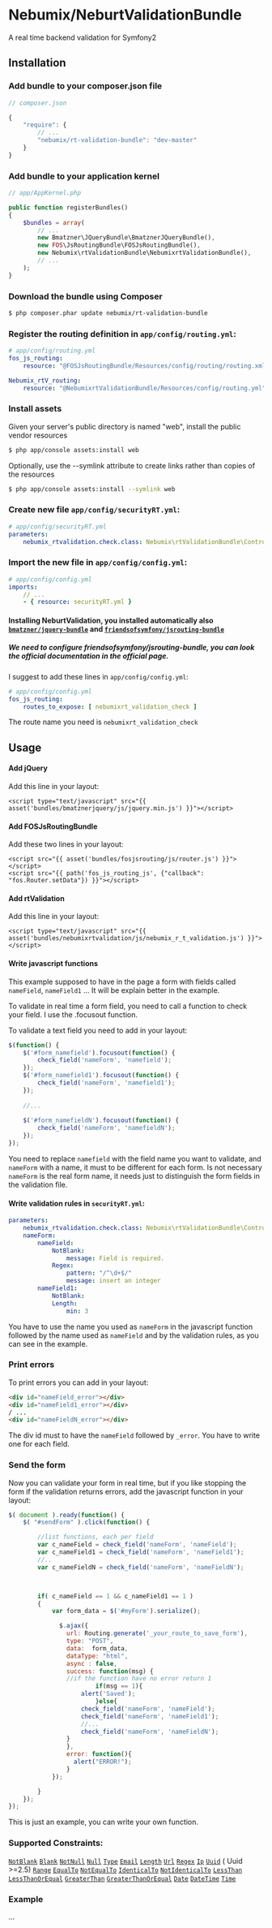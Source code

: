 Nebumix/NeburtValidationBundle
=========================

A real time backend validation for Symfony2

## Installation

### Add bundle to your composer.json file

``` js
// composer.json

{
    "require": {
        // ...
        "nebumix/rt-validation-bundle": "dev-master"
    }
}
```

### Add bundle to your application kernel

``` php
// app/AppKernel.php

public function registerBundles()
{
    $bundles = array(
        // ...
        new Bmatzner\JQueryBundle\BmatznerJQueryBundle(),
        new FOS\JsRoutingBundle\FOSJsRoutingBundle(),
        new Nebumix\rtValidationBundle\NebumixrtValidationBundle(),
        // ...
    );
}
```

### Download the bundle using Composer

``` bash
$ php composer.phar update nebumix/rt-validation-bundle
```

### Register the routing definition in `app/config/routing.yml`:

``` yml
# app/config/routing.yml
fos_js_routing:
    resource: "@FOSJsRoutingBundle/Resources/config/routing/routing.xml"

Nebumix_rtV_routing:
    resource: "@NebumixrtValidationBundle/Resources/config/routing.yml"
```


### Install assets

Given your server's public directory is named "web", install the public vendor resources

``` bash
$ php app/console assets:install web
```

Optionally, use the --symlink attribute to create links rather than copies of the resources 

``` bash
$ php app/console assets:install --symlink web
```

### Create new file `app/config/securityRT.yml`:

``` yml
# app/config/securityRT.yml
parameters:
    nebumix_rtvalidation.check.class: Nebumix\rtValidationBundle\Controller\CheckController
```

### Import the new file in `app/config/config.yml`:

``` yml
# app/config/config.yml
imports:
    // ...
    - { resource: securityRT.yml }
```



#### Installing NeburtValidation, you installed automatically also [`bmatzner/jquery-bundle`](https://github.com/bmatzner/BmatznerJQueryUIBundle) and [`friendsofsymfony/jsrouting-bundle`](https://github.com/FriendsOfSymfony/FOSJsRoutingBundle)

##### We need to configure friendsofsymfony/jsrouting-bundle, you can look the official documentation in the official page.

I suggest to add these lines in `app/config/config.yml`:

``` yml
# app/config/config.yml
fos_js_routing:
    routes_to_expose: [ nebumixrt_validation_check ]
```
The route name you need is `nebumixrt_validation_check`

Usage
-----

#### Add jQuery
Add this line in your layout:

```
<script type="text/javascript" src="{{ asset('bundles/bmatznerjquery/js/jquery.min.js') }}"></script>
```

#### Add FOSJsRoutingBundle
Add these two lines in your layout:

```
<script src="{{ asset('bundles/fosjsrouting/js/router.js') }}"></script>
<script src="{{ path('fos_js_routing_js', {"callback": "fos.Router.setData"}) }}"></script>
```

#### Add rtValidation
Add this line in your layout:

```
<script type="text/javascript" src="{{ asset('bundles/nebumixrtvalidation/js/nebumix_r_t_validation.js') }}"></script>
```

#### Write javascript functions

This example supposed to have in the page a form with fields called `nameField`, `nameField1` ... It will be explain better in the example.



To validate in real time a form field, you need to call a function to check your field.
I use the .focusout function.

To validate a text field you need to add in your layout:

``` js
$(function() {  
	$('#form_namefield').focusout(function() {
		check_field('nameForm', 'namefield');
	});
	$('#form_namefield1').focusout(function() {
		check_field('nameForm', 'namefield1');
	});
	
	//...
	
	$('#form_namefieldN').focusout(function() {
		check_field('nameForm', 'namefieldN');
	});
});  
```

You need to replace `namefield` with the field name you want to validate, and `nameForm` with a name, it must to be different for each form.
Is not necessary `nameForm` is the real form name, it needs just to distinguish the form fields in the validation file.

#### Write validation rules in `securityRT.yml`:

``` yml
parameters:
    nebumix_rtvalidation.check.class: Nebumix\rtValidationBundle\Controller\CheckController
    nameForm:
        nameField:
            NotBlank:
                message: Field is required.
            Regex: 
                pattern: "/^\d+$/"
                message: insert an integer
        nameField1:
            NotBlank:
            Length:
                min: 3
```

You have to use the name you used as `nameForm` in the javascript function followed by the name used as `nameField` and by the validation rules, as you can see in the example.


### Print errors

To print errors you can add in your layout:

``` html
<div id="nameField_error"></div>
<div id="nameField1_error"></div>
/ ...
<div id="nameFieldN_error"></div>
```

The div id must to have the `nameField` followed by `_error`. You have to write one for each field.


### Send the form

Now you can validate your form in real time, but if you like stopping the form if the validation returns errors, add the javascript function in your layout:

``` js
$( document ).ready(function() {
	$( "#sendForm" ).click(function() {

		//list functions, each per field
		var c_nameField = check_field('nameForm', 'nameField');
		var c_nameField1 = check_field('nameForm', 'nameField1');
		//..
		var c_nameFieldN = check_field('nameForm', 'nameFieldN');



		if( c_nameField == 1 && c_nameField1 == 1 )
		{
			var form_data = $('#myForm').serialize();

		      $.ajax({  
        		url: Routing.generate('_your_route_to_save_form'),  
		        type: "POST",  
		        data:  form_data,
		        dataType: "html",
		        async : false,
		        success: function(msg) { 
				//if the function have no error return 1
		                if(msg == 1){
					alert('Saved');
		                }else{
					check_field('nameForm', 'nameField');
					check_field('nameForm', 'nameField1');
					//...
					check_field('nameForm', 'nameFieldN');
				}
		        },
		        error: function(){
		          alert("ERROR!");
		        } 
		    }); 

		}
	});
});
```

This is just an example, you can write your own function.

### Supported Constraints:
[`NotBlank`](http://symfony.com/doc/current/reference/constraints/NotBlank.html) [`Blank`](http://symfony.com/doc/current/reference/constraints/Blank.html)  [`NotNull`](http://symfony.com/doc/current/reference/constraints/NotNull.html)  [`Null`](http://symfony.com/doc/current/reference/constraints/Null.html)  [`Type`](http://symfony.com/doc/current/reference/constraints/Type.html) 
[`Email`](http://symfony.com/doc/current/reference/constraints/Email.html) 
[`Length`](http://symfony.com/doc/current/reference/constraints/Length.html) 
[`Url`](http://symfony.com/doc/current/reference/constraints/Url.html) 
[`Regex`](http://symfony.com/doc/current/reference/constraints/Regex.html) 
[`Ip`](http://symfony.com/doc/current/reference/constraints/Ip.html) 
[`Uuid`](http://symfony.com/doc/current/reference/constraints/Uuid.html) ( Uuid >=2.5) [`Range`](http://symfony.com/doc/current/reference/constraints/Range.html) 
[`EqualTo`](http://symfony.com/doc/current/reference/constraints/EqualTo.html) 
[`NotEqualTo`](http://symfony.com/doc/current/reference/constraints/NotEqualTo.html) 
[`IdenticalTo`](http://symfony.com/doc/current/reference/constraints/IdenticalTo.html) 
[`NotIdenticalTo`](http://symfony.com/doc/current/reference/constraints/NotIdenticalTo.html) 
[`LessThan`](http://symfony.com/doc/current/reference/constraints/LessThan.html) 
[`LessThanOrEqual`](http://symfony.com/doc/current/reference/constraints/LessThanOrEqual.html) 
[`GreaterThan`](http://symfony.com/doc/current/reference/constraints/GreaterThan.html) 
[`GreaterThanOrEqual`](http://symfony.com/doc/current/reference/constraints/GreaterThanOrEqual.html) 
[`Date`](http://symfony.com/doc/current/reference/constraints/Date.html) 
[`DateTime`](http://symfony.com/doc/current/reference/constraints/DateTime.html) 
[`Time`](http://symfony.com/doc/current/reference/constraints/Time.html) 



### Example
...
